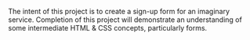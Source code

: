 The intent of this project is to create a sign-up form for an imaginary service. Completion of this project will demonstrate an understanding of some intermediate HTML & CSS concepts, particularly forms.